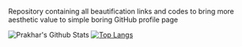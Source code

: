 Repository containing all beautification links and codes to bring more aesthetic value to simple boring GitHub profile page 

![Prakhar's Github Stats](https://github-readme-stats.vercel.app/api?username=SinhaPrakhar38&show_icons=true&theme=dark&border_radius=10&include_all_commits=true&count_private=true&custom_title=PrakharSinha's_Github_Stats)
[![Top Langs](https://sinhaprakhar38.vercel.app/api/top-langs/?username=sinhaprakhar38)](https://github.com/sinhaprakhar38/sinhaprakhar38)

